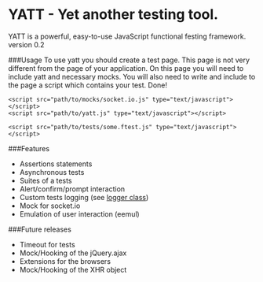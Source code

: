 YATT - Yet another testing tool.
===================
YATT is a powerful, easy-to-use JavaScript functional festing framework.<br />
version 0.2

###Usage
To use yatt you should create a test page. This page is not very different from the page of your application.
On this page you will need to include yatt and necessary mocks. You will also need to write and include to the page
a script which contains your test. Done!
<pre><code>&lt;script src="path/to/mocks/socket.io.js" type="text/javascript">&lt;/script>
&lt;script src="path/to/yatt.js" type="text/javascript">&lt;/script>

&lt;script src="path/to/tests/some.ftest.js" type="text/javascript">&lt;/script>
</code></pre>

###Features
+ Assertions statements
+ Asynchronous tests
+ Suites of a tests
+ Alert/confirm/prompt interaction
+ Custom tests logging (see [logger class](api/index.html#yatt_logger_init))
+ Mock for socket.io
+ Emulation of user interaction (eemul)

###Future releases
+ Timeout for tests
+ Mock/Hooking of the jQuery.ajax
+ Extensions for the  browsers
+ Mock/Hooking of the XHR object 